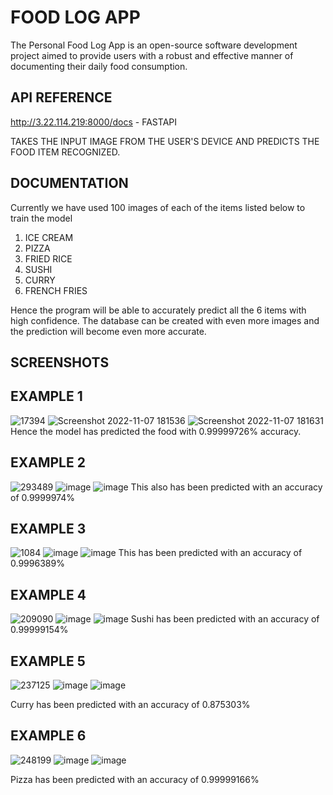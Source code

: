 # FOOD LOG APP

The Personal Food Log App is an open-source software development project aimed to
provide users with a robust and effective manner of documenting their daily food consumption. 

## API REFERENCE

http://3.22.114.219:8000/docs - FASTAPI



TAKES THE INPUT IMAGE FROM THE USER'S DEVICE AND PREDICTS THE FOOD ITEM RECOGNIZED.


## DOCUMENTATION

Currently we have used 100 images of each of the items listed below to train the model
 1. ICE CREAM
 2. PIZZA
 3. FRIED RICE
 4. SUSHI
 5. CURRY
 6. FRENCH FRIES
 
Hence the program will be able to accurately predict all the 6 items with high confidence.
The database can be created with even more images and the prediction will become even more accurate.

## SCREENSHOTS
## EXAMPLE 1

![17394](https://user-images.githubusercontent.com/104590925/200435292-e38f970b-1312-40a7-af84-05f231e0605b.jpg)
![Screenshot 2022-11-07 181536](https://user-images.githubusercontent.com/104590925/200435409-d1a86d77-0ca4-46d1-be14-e747be6edddc.jpg)
![Screenshot 2022-11-07 181631](https://user-images.githubusercontent.com/104590925/200435548-afc9fa1c-b31b-4cdb-95cd-3c936d53a5e7.jpg)
Hence the model has predicted the food with 0.99999726% accuracy.

## EXAMPLE 2


![293489](https://user-images.githubusercontent.com/104590925/200435967-d314ec84-aa2e-4ef9-acb5-92655d18bfb4.jpg)
![image](https://user-images.githubusercontent.com/104590925/200436243-efabf7cd-b4e5-4277-8db3-9bfaafbbeb67.png)
![image](https://user-images.githubusercontent.com/104590925/200436477-10aa3788-49ba-46f2-97fb-4988ff7c3282.png)
This also has been predicted with an accuracy of 0.9999974%

## EXAMPLE 3

![1084](https://user-images.githubusercontent.com/104590925/200438621-3d113803-8ed4-4076-89d7-1b49b2c104f1.jpg)
![image](https://user-images.githubusercontent.com/104590925/200439609-557a85b7-7f72-4dc2-9d66-83b88a473666.png)
![image](https://user-images.githubusercontent.com/104590925/200439684-92dcabbb-278c-411c-99b8-178fc7379a41.png)
This has been predicted with an accuracy of 0.9996389%

## EXAMPLE 4

![209090](https://user-images.githubusercontent.com/104590925/200440253-30f64aac-f681-4681-a942-e84748e2b672.jpg)
![image](https://user-images.githubusercontent.com/104590925/200440186-0554c51c-f837-40e8-b918-d4f2810c5188.png)
![image](https://user-images.githubusercontent.com/104590925/200440296-d822f14c-9688-4d6e-9671-7e5629038559.png)
Sushi has been predicted with an accuracy of 0.99999154%


## EXAMPLE 5

![237125](https://user-images.githubusercontent.com/104590925/200440514-7ea10f27-72fa-4ab5-9e5e-ecd3e166413e.jpg)
![image](https://user-images.githubusercontent.com/104590925/200440756-c1d33a74-ec6a-41c4-82f4-5f22b0485762.png)
![image](https://user-images.githubusercontent.com/104590925/200440799-1adc277f-065c-4303-9e45-20fe48488371.png)

Curry has been predicted with an accuracy of 0.875303%

## EXAMPLE 6

![248199](https://user-images.githubusercontent.com/104590925/200441164-71798734-1dfc-4ebb-8239-0e24159b1ddb.jpg)
![image](https://user-images.githubusercontent.com/104590925/200441141-963676c2-e0d0-4f00-af8f-f5687c41bed6.png)
![image](https://user-images.githubusercontent.com/104590925/200441214-7606d9ca-12a7-4ea3-b828-4c473da3f17d.png)

Pizza has been predicted with an accuracy of 0.99999166%

